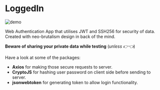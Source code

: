# LoggedIn

![demo](https://drive.google.com/uc?id=1dcKYdYOZer1RIxnkwvF6OAEvmDLHgTrv)

Web Authentication App that utilises JWT and SSH256 for security of data. Created with neo-brutalism design in back of the mind.

**Beware of sharing your private data while testing** (_unless 👉👈_)

Have a look at some of the packages:

-   **Axios** for making those secure requests to server.
-   **CryptoJS** for hashing user password on client side before sending to server.
-   **jsonwebtoken** for generating token to allow login functionality.

